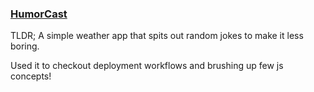 ### <a href="https://humorcast.herokuapp.com">HumorCast</a>
TLDR; A simple weather app that spits out random jokes to make it less boring.
<p>Used it to checkout deployment workflows and brushing up few js concepts!</p>
<img href="/public/img/web/png">